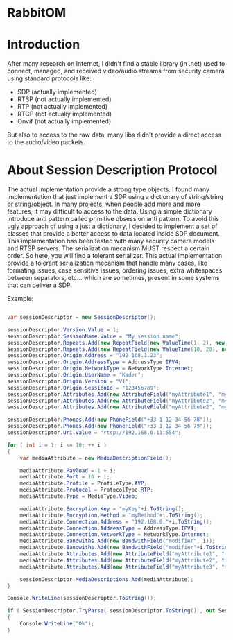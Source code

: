 # RabbitOM

# Introduction

After many research on Internet, I didn't find a stable library (in .net) used to connect, managed, and received video/audio streams from security camera using standard protocols like:

* SDP (actually implemented)
* RTSP (not actually implemented)
* RTP (not actually implemented)
* RTCP (not actually implemented)
* Onvif (not actually implemented)

But also to access to the raw data, many libs didn't provide a direct access to the audio/video packets.


# About Session Description Protocol

The actual implementation provide a strong type objects. I found many implementation that just implement a SDP using a dictionary of string/string or string/object. In many projects, when people add more and more features, it may difficult to access to the data. Using a simple dictionary introduce anti pattern called primitive obsession anti pattern. To avoid this ugly approach of using a just a dictionary, I decided to implement a set of classes that provide a better access to data located inside SDP document. This implementation has been tested with many security camera models and RTSP servers. The serialization mecanism MUST respect a certain order. So here, you will find a tolerant serializer. This actual implementation provide a tolerant serialization mecanism that handle many cases, like formating issues, case sensitive issues, ordering issues, extra whitespaces between separators, etc... which are sometimes, present in some systems that can deliver a SDP.

Example:

~~~~C#

var sessionDescriptor = new SessionDescriptor();

sessionDescriptor.Version.Value = 1;
sessionDescriptor.SessionName.Value = "My session name";
sessionDescriptor.Repeats.Add(new RepeatField(new ValueTime(1, 2), new ValueTime(3, 4)));
sessionDescriptor.Repeats.Add(new RepeatField(new ValueTime(10, 20), new ValueTime(30, 40)));
sessionDescriptor.Origin.Address = "192.168.1.23";
sessionDescriptor.Origin.AddressType = AddressType.IPV4;
sessionDescriptor.Origin.NetworkType = NetworkType.Internet;
sessionDescriptor.Origin.UserName = "Kader";
sessionDescriptor.Origin.Version = "V1";
sessionDescriptor.Origin.SessionId = "123456789";
sessionDescriptor.Attributes.Add(new AttributeField("myAttribute1", "myValue1"));
sessionDescriptor.Attributes.Add(new AttributeField("myAttribute2", "myValue2"));
sessionDescriptor.Attributes.Add(new AttributeField("myAttribute2", "myValue3"));

sessionDescriptor.Phones.Add(new PhoneField("+33 1 12 34 56 78"));
sessionDescriptor.Phones.Add(new PhoneField("+33 1 12 34 56 79"));
sessionDescriptor.Uri.Value = "rtsp://192.168.0.11:554";

for ( int i = 1; i <= 10; ++ i )
{
    var mediaAttribute = new MediaDescriptionField();

    mediaAttribute.Payload = 1 + i;
    mediaAttribute.Port = 10 + i;
    mediaAttribute.Profile = ProfileType.AVP;
    mediaAttribute.Protocol = ProtocolType.RTP;
    mediaAttribute.Type = MediaType.Video;

    mediaAttribute.Encryption.Key = "myKey"+i.ToString();
    mediaAttribute.Encryption.Method = "myMethod"+i.ToString();
    mediaAttribute.Connection.Address = "192.168.0."+i.ToString();
    mediaAttribute.Connection.AddressType = AddressType.IPV4;
    mediaAttribute.Connection.NetworkType = NetworkType.Internet;
    mediaAttribute.Bandwiths.Add(new BandwithField("modifier", i));
    mediaAttribute.Bandwiths.Add(new BandwithField("modifier"+i.ToString(), i+i));
    mediaAttribute.Attributes.Add(new AttributeField("myAttribute1", "myValue1"));
    mediaAttribute.Attributes.Add(new AttributeField("myAttribute2", "myValue2"));
    mediaAttribute.Attributes.Add(new AttributeField("myAttribute3", "myValue3"));

    sessionDescriptor.MediaDescriptions.Add(mediaAttribute);
}

Console.WriteLine(sessionDescriptor.ToString());

if ( SessionDescriptor.TryParse( sessionDescriptor.ToString() , out SessionDescriptor descriptor ) )
{
    Console.WriteLine("Ok");
}

~~~~
